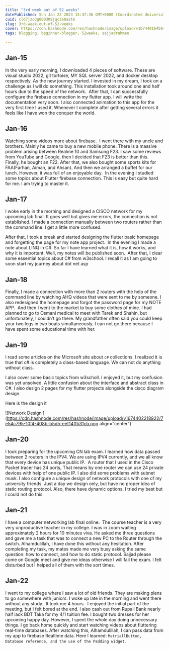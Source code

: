 ```yaml
---
title: "3rd week out of 52 weeks"
datePublished: Sun Jan 22 2023 15:47:36 GMT+0000 (Coordinated Universal Time)
cuid: cld7jzo3g000309jqcze8astm
slug: 3rd-week-out-of-52-weeks
cover: https://cdn.hashnode.com/res/hashnode/image/upload/v1674401645844/8f9e09c6-1975-4e78-b3c7-70237291eae7.png
tags: blogging, beginner-blogger, 52weeks, sajjadrahman

---
```


## Jan-15

In the very early morning, I downloaded 4 pieces of software. These are visual studio 2022, git tortoise, MY SQL server 2022, and docker desktop respectively. As the new journey started. I invested in my dream, I took on a challenge as I will do something. This installation took around one and half hours due to the speed of the network.  After that, I can successfully configure the firebase connection in my flutter app. I will write the documentation very soon. I also connected animation to this app for the very first time I used it. Whenever I complete after getting several errors it feels like I have won the conquer the world. 

## Jan-16

Watching some videos more about firebase.  I went there with my uncle and brothers. Mainly he came to buy a new mobile phone. There is a massive problem arising between Realme 10 and Samsung F23. I saw some reviews from YouTube and Google, then I decided that F23 is better than this.  Finally, he bought an F22. After that, we also bought some sports kits for FAA(Farhan, Aiman, and Ahsan). And then we arranged a buffet for our lunch. However, it was full of an enjoyable day.  In the evening I studied some topics about Flutter firebase connection. This is easy but quite hard for me. I am trying to master it. 

## Jan-17

I woke early in the morning and designed a CISCO network for my upcoming lab final. It goes well but gives me errors, the connection is not established. I made a connection manually between two routers rather than the command line. I get a little more confused. 

After that, I took a break and started designing the flutter basic homepage and forgetting the page for my note app project.  In the evening I made a note about LINQ in C#. So far I have learned what it is, how it works, and why it is important. Well, my notes will be published soon.  After that, I clear some essential topics about C# from w3school. I recall it as I am going to soon start my journey about dot net asp 

## Jan-18

Finally, I made a connection with more than 2 routers with the help of the command line by watching AHQ videos that were sent to me by someone. I also redesigned the homepage and forgot the password page for my NOTE APP.  And then I went to the market to buy some clothes of mine. I had planned to go to Osmani medical to meet with Tarek and Shahin, but unfortunately, I couldn’t go there. My grandfather often said you could keep your two legs in two boats simultaneously. I can not go there because I have spent some educational time with her. 

## Jan-19  

I read some articles on the Microsoft site about `c#` collections. I realized it is true that c# is completely a class-based language. We can not do anything without class.

I also cover some basic topics from w3scholl. I enjoyed it, but my confusion was yet unsolved. A little confusion about the interface and abstract class in C#. I also design 2 pages for my flutter projects alongside the cisco diagram design. 

Here is the design it

![Network Design ](https://cdn.hashnode.com/res/hashnode/image/upload/v1674402218922/7e54c795-10f4-408b-b5d5-eef14ffb31cb.png align="center")

## Jan-20

I took preparing for the upcoming CN lab exam. I learned how data passed between 2 routers in the IPV4. We are using IPV4 currently, and we all know that every device has unique public IP.  A router that I used in the Cisco Packet tracer has 24 ports, That means by one router we can use 24 private devices with help of one public IP. I also did some problems with subnet musk. I also configure a unique design of network protocols with one of my university friends. Just a day we design only, but have no proper idea of static routing protocol. Also, there have dynamic options, I tried my best but I could not do this. 

## Jan-21

I have a computer networking lab final online.  The course teacher is a very very unproductive teacher in my college. I was in zoom waiting approximately 2 hours for 10 minutes viva. He asked me three questions and gave me a task that was to connect a new PC to the Router through the switch. Alhamdulillah, I have done this without any hesitation. After completing my task, my mates made me very busy asking the same question: how to connect, and how to do static protocol. Sajjad please come on Google meet and give me ideas otherwise I will fail the exam. I felt disturbed but I helped all of them with the sort times.

## Jan-22

I went to my college where I saw a lot of old friends. They are making plans to go somewhere with juniors. I woke up late in the morning and went there without any study.  It took me 4 hours.  I enjoyed the initial part of the meeting, but I felt bored at the end. I also cash out from Rupali Bank nearly half lack BDT Taka for my 4/1 tuition fee. I bought two dresses for her upcoming happy day. However, I spent the whole day doing unnecessary things. I go back home quickly and start watching videos about fluttering real-time databases. After watching this, Alhamdulillah, I can pass data from my app to firebase Realtime data. Here I learned: `MatriallButton,  Database reference, and the use of the Padding widget`.